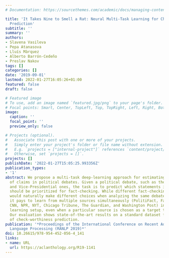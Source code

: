 ```yaml
---
# Documentation: https://sourcethemes.com/academic/docs/managing-content/

title: 'It Takes Nine to Smell a Rat: Neural Multi-Task Learning for Check-Worthiness
  Prediction'
subtitle: ''
summary: ''
authors:
- Slavena Vasileva
- Pepa Atanasova
- Lluís Màrquez
- Alberto Barrón-Cedeño
- Preslav Nakov
tags: []
categories: []
date: '2019-09-01'
lastmod: 2022-01-27T16:05:26+01:00
featured: false
draft: false

# Featured image
# To use, add an image named `featured.jpg/png` to your page's folder.
# Focal points: Smart, Center, TopLeft, Top, TopRight, Left, Right, BottomLeft, Bottom, BottomRight.
image:
  caption: ''
  focal_point: ''
  preview_only: false

# Projects (optional).
#   Associate this post with one or more of your projects.
#   Simply enter your project's folder or file name without extension.
#   E.g. `projects = ["internal-project"]` references `content/project/deep-learning/index.md`.
#   Otherwise, set `projects = []`.
projects: []
publishDate: '2022-01-27T15:05:25.993356Z'
publication_types:
- '1'
abstract: We propose a multi-task deep-learning approach for estimating the check-worthiness
  of claims in political debates. Given a political debate, such as the 2016 US Presidential
  and Vice-Presidential ones, the task is to predict which statements in the debate
  should be prioritized for fact-checking. While different fact-checking organizations
  would naturally make different choices when analyzing the same debate, we show that
  it pays to learn from multiple sources simultaneously (PolitiFact, FactCheck, ABC,
  CNN, NPR, NYT, Chicago Tribune, The Guardian, and Washington Post) in a multi-task
  learning setup, even when a particular source is chosen as a target to imitate.
  Our evaluation shows state-of-the-art results on a standard dataset for the task
  of check-worthiness prediction.
publication: '*Proceedings of the International Conference on Recent Advances in Natural
  Language Processing (RANLP 2019)*'
doi: 10.26615/978-954-452-056-4_141
links:
- name: URL
  url: https://aclanthology.org/R19-1141
---
```

